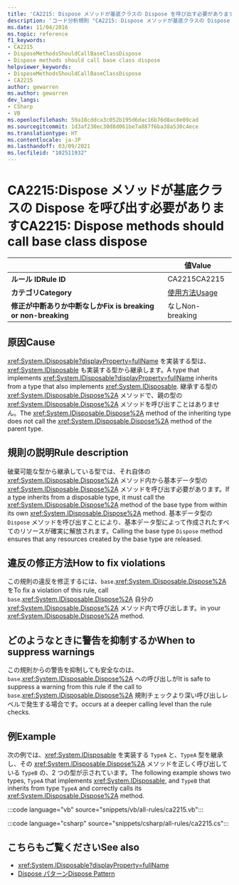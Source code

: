 ```yaml
---
title: 'CA2215: Dispose メソッドが基底クラスの Dispose を呼び出す必要があります (コード分析)'
description: 'コード分析規則 "CA2215: Dispose メソッドが基底クラスの Dispose を呼び出す必要があります" について説明します'
ms.date: 11/04/2016
ms.topic: reference
f1_keywords:
- CA2215
- DisposeMethodsShouldCallBaseClassDispose
- Dispose methods should call base class dispose
helpviewer_keywords:
- DisposeMethodsShouldCallBaseClassDispose
- CA2215
author: gewarren
ms.author: gewarren
dev_langs:
- CSharp
- VB
ms.openlocfilehash: 59a18cddca3c052b195d6dac16b76d8ac8e09cad
ms.sourcegitcommit: 1d3af230ec30d8d061be7a887f6ba38a530c4ece
ms.translationtype: HT
ms.contentlocale: ja-JP
ms.lasthandoff: 03/09/2021
ms.locfileid: "102511932"
---
```

# <a name="ca2215-dispose-methods-should-call-base-class-dispose"></a><span data-ttu-id="706ac-103">CA2215:Dispose メソッドが基底クラスの Dispose を呼び出す必要があります</span><span class="sxs-lookup"><span data-stu-id="706ac-103">CA2215: Dispose methods should call base class dispose</span></span>

| | <span data-ttu-id="706ac-104">値</span><span class="sxs-lookup"><span data-stu-id="706ac-104">Value</span></span> |
|-|-|
| <span data-ttu-id="706ac-105">**ルール ID**</span><span class="sxs-lookup"><span data-stu-id="706ac-105">**Rule ID**</span></span> |<span data-ttu-id="706ac-106">CA2215</span><span class="sxs-lookup"><span data-stu-id="706ac-106">CA2215</span></span>|
| <span data-ttu-id="706ac-107">**カテゴリ**</span><span class="sxs-lookup"><span data-stu-id="706ac-107">**Category**</span></span> |[<span data-ttu-id="706ac-108">使用方法</span><span class="sxs-lookup"><span data-stu-id="706ac-108">Usage</span></span>](usage-warnings.md)|
| <span data-ttu-id="706ac-109">**修正が中断ありか中断なしか**</span><span class="sxs-lookup"><span data-stu-id="706ac-109">**Fix is breaking or non-breaking**</span></span> |<span data-ttu-id="706ac-110">なし</span><span class="sxs-lookup"><span data-stu-id="706ac-110">Non-breaking</span></span>|

## <a name="cause"></a><span data-ttu-id="706ac-111">原因</span><span class="sxs-lookup"><span data-stu-id="706ac-111">Cause</span></span>

<span data-ttu-id="706ac-112"><xref:System.IDisposable?displayProperty=fullName> を実装する型は、<xref:System.IDisposable> も実装する型から継承します。</span><span class="sxs-lookup"><span data-stu-id="706ac-112">A type that implements <xref:System.IDisposable?displayProperty=fullName> inherits from a type that also implements <xref:System.IDisposable>.</span></span> <span data-ttu-id="706ac-113">継承する型の <xref:System.IDisposable.Dispose%2A> メソッドで、親の型の <xref:System.IDisposable.Dispose%2A> メソッドを呼び出すことはありません。</span><span class="sxs-lookup"><span data-stu-id="706ac-113">The <xref:System.IDisposable.Dispose%2A> method of the inheriting type does not call the <xref:System.IDisposable.Dispose%2A> method of the parent type.</span></span>

## <a name="rule-description"></a><span data-ttu-id="706ac-114">規則の説明</span><span class="sxs-lookup"><span data-stu-id="706ac-114">Rule description</span></span>

<span data-ttu-id="706ac-115">破棄可能な型から継承している型では、それ自体の <xref:System.IDisposable.Dispose%2A> メソッド内から基本データ型の <xref:System.IDisposable.Dispose%2A> メソッドを呼び出す必要があります。</span><span class="sxs-lookup"><span data-stu-id="706ac-115">If a type inherits from a disposable type, it must call the <xref:System.IDisposable.Dispose%2A> method of the base type from within its own <xref:System.IDisposable.Dispose%2A> method.</span></span> <span data-ttu-id="706ac-116">基本データ型の `Dispose` メソッドを呼び出すことにより、基本データ型によって作成されたすべてのリソースが確実に解放されます。</span><span class="sxs-lookup"><span data-stu-id="706ac-116">Calling the base type `Dispose` method ensures that any resources created by the base type are released.</span></span>

## <a name="how-to-fix-violations"></a><span data-ttu-id="706ac-117">違反の修正方法</span><span class="sxs-lookup"><span data-stu-id="706ac-117">How to fix violations</span></span>

<span data-ttu-id="706ac-118">この規則の違反を修正するには、`base`.<xref:System.IDisposable.Dispose%2A> を</span><span class="sxs-lookup"><span data-stu-id="706ac-118">To fix a violation of this rule, call `base`.<xref:System.IDisposable.Dispose%2A></span></span> <span data-ttu-id="706ac-119">自分の <xref:System.IDisposable.Dispose%2A> メソッド内で呼び出します。</span><span class="sxs-lookup"><span data-stu-id="706ac-119">in your <xref:System.IDisposable.Dispose%2A> method.</span></span>

## <a name="when-to-suppress-warnings"></a><span data-ttu-id="706ac-120">どのようなときに警告を抑制するか</span><span class="sxs-lookup"><span data-stu-id="706ac-120">When to suppress warnings</span></span>

<span data-ttu-id="706ac-121">この規則からの警告を抑制しても安全なのは、`base`.<xref:System.IDisposable.Dispose%2A> への呼び出しが</span><span class="sxs-lookup"><span data-stu-id="706ac-121">It is safe to suppress a warning from this rule if the call to `base`.<xref:System.IDisposable.Dispose%2A></span></span> <span data-ttu-id="706ac-122">規則チェックより深い呼び出しレベルで発生する場合です。</span><span class="sxs-lookup"><span data-stu-id="706ac-122">occurs at a deeper calling level than the rule checks.</span></span>

## <a name="example"></a><span data-ttu-id="706ac-123">例</span><span class="sxs-lookup"><span data-stu-id="706ac-123">Example</span></span>

<span data-ttu-id="706ac-124">次の例では、<xref:System.IDisposable> を実装する `TypeA` と、`TypeA` 型を継承し、その <xref:System.IDisposable.Dispose%2A> メソッドを正しく呼び出している `TypeB` の、2 つの型が示されています。</span><span class="sxs-lookup"><span data-stu-id="706ac-124">The following example shows two types, `TypeA` that implements <xref:System.IDisposable>, and `TypeB` that inherits from type `TypeA` and correctly calls its <xref:System.IDisposable.Dispose%2A> method.</span></span>

:::code language="vb" source="snippets/vb/all-rules/ca2215.vb":::

:::code language="csharp" source="snippets/csharp/all-rules/ca2215.cs":::

## <a name="see-also"></a><span data-ttu-id="706ac-125">こちらもご覧ください</span><span class="sxs-lookup"><span data-stu-id="706ac-125">See also</span></span>

- <xref:System.IDisposable?displayProperty=fullName>
- [<span data-ttu-id="706ac-126">Dispose パターン</span><span class="sxs-lookup"><span data-stu-id="706ac-126">Dispose Pattern</span></span>](../../../standard/garbage-collection/implementing-dispose.md)
